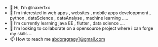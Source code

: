 - 👋 Hi, I’m @naxer1xx
- 👀 I’m interested in web apps , websites , mobile apps developpment , python , dataScience , dataAnalyse , machine learning .....
- 🌱 I’m currently learning java EE , flutter , data science ....
- 💞️ I’m looking to collaborate on a opensource project where i can forge my skills ...
- 📫 How to reach me abdoragragy1@gmail.com

<!---
naxer1xx/naxer1xx is a ✨ special ✨ repository because its `README.md` (this file) appears on your GitHub profile.
You can click the Preview link to take a look at your changes.
--->
